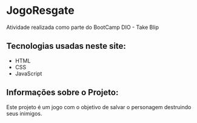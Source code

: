 # JogoResgate
Atividade realizada como parte do BootCamp DIO - Take Blip

## Tecnologias usadas neste site:

<ul>
  <li>HTML</li>
  <li>CSS</li>
  <li>JavaScript</li>
</ul>

## Informações sobre o Projeto:
Este projeto é um jogo com o objetivo de salvar o personagem destruindo seus inimigos.
